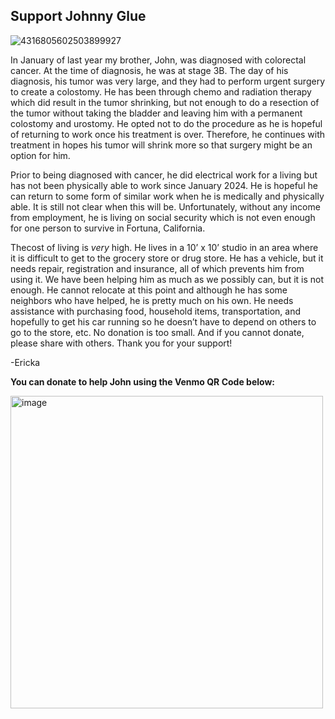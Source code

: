 ## Support Johnny Glue
![4316805602503899927](https://github.com/user-attachments/assets/1a8a7ac5-d224-4059-a5ba-430428f97a82)

In January of last year my brother, John, was diagnosed with colorectal cancer. At the
time of diagnosis, he was at stage 3B. The day of his diagnosis, his tumor was very
large, and they had to perform urgent surgery to create a colostomy. He has been
through chemo and radiation therapy which did result in the tumor shrinking, but not
enough to do a resection of the tumor without taking the bladder and leaving him with a
permanent colostomy and urostomy. He opted not to do the procedure as he is hopeful
of returning to work once his treatment is over. Therefore, he continues with treatment in
hopes his tumor will shrink more so that surgery might be an option for him. 

Prior to being diagnosed with cancer, he did electrical work for a living but has not been physically able to work
since January 2024. He is hopeful he can return to some form of similar work when he
is medically and physically able. It is still not clear when this will be. Unfortunately,
without any income from employment, he is living on social security which is not even
enough for one person to survive in Fortuna, California. 

Thecost of living is *very* high. He lives in a 10’ x 10’ studio in an area where it is
difficult to get to the grocery store or drug store. He has a vehicle, but it needs repair,
registration and insurance, all of which prevents him from using it. We
have been helping him as much as we possibly can, but it is not enough. He cannot
relocate at this point and although he has some neighbors who have helped, he is pretty
much on his own. He needs assistance with purchasing food, household items,
transportation, and hopefully to get his car running so he doesn’t have to
depend on others to go to the store, etc. No donation is too small. And if you cannot
donate, please share with others. Thank you for your support!

-Ericka

**You can donate to help John using the Venmo QR Code below:**

<img src="https://github.com/user-attachments/assets/cf7fcf63-93b9-4a8c-b204-0990003951c2" alt="image" width="500"/>
